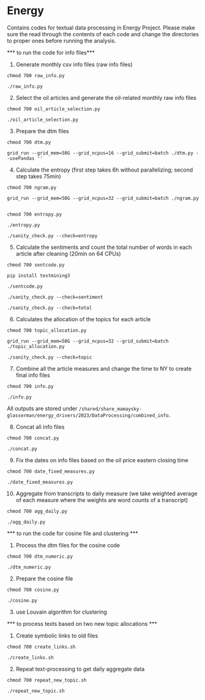 # Energy

Contains codes for textual data processing in Energy Project. Please make sure the read through the contents of each code and change the directories to proper ones before running the analysis.


*** to run the code for info files***

1. Generate monthly csv info files (raw info files)
```
chmod 700 raw_info.py

./raw_info.py

```
2. Select the oil articles and generate the oil-related monthly raw info files
```
chmod 700 oil_article_selection.py

./oil_article_selection.py

```
3. Prepare the dtm files
```
chmod 700 dtm.py

grid_run --grid_mem=50G --grid_ncpus=16 --grid_submit=batch ./dtm.py --usePandas '' 

```
4.  Calculate the entropy (first step takes 6h without parallelizing; second step takes 75min)
```
chmod 700 ngram.py

grid_run --grid_mem=50G --grid_ncpus=32 --grid_submit=batch ./ngram.py


chmod 700 entropy.py

./entropy.py

./sanity_check.py --check=entropy

```
5.  Calculate the sentiments and count the total number of words in each article after cleaning (20min on 64 CPUs)
```
chmod 700 sentcode.py

pip install textmining3

./sentcode.py

./sanity_check.py --check=sentiment

./sanity_check.py --check=total

```
6.  Calculates the allocation of the topics for each article
```
chmod 700 topic_allocation.py

grid_run --grid_mem=50G --grid_ncpus=32 --grid_submit=batch ./topic_allocation.py

./sanity_check.py --check=topic

```
7. Combine all the article measures and change the time to NY to create final info files
```
chmod 700 info.py

./info.py

```
All outputs are stored under `/shared/share_mamaysky-glasserman/energy_drivers/2023/DataProcessing/combined_info`.

8. Concat all info files
```
chmod 700 concat.py

./concat.py

```
9. Fix the dates on info files based on the oil price eastern closing time 

```
chmod 700 date_fixed_measures.py

./date_fixed_measures.py
```
10. Aggregate from transcripts to daily measure (we take weighted average of each measure where the weights are word counts of a transcript)

```
chmod 700 agg_daily.py

./agg_daily.py
```

*** to run the code for cosine file and clustering ***

1. Process the dtm files for the cosine code 
```
chmod 700 dtm_numeric.py

./dtm_numeric.py

```
2. Prepare the cosine file
```
chmod 700 cosine.py

./cosine.py
```
3. use Louvain algorithm for clustering

*** to process texts based on two new topic allocations ***

1. Create symbolic links to old files
```
chmod 700 create_links.sh

./create_links.sh

```
2. Repeat text-processing to get daily aggregate data
```
chmod 700 repeat_new_topic.sh

./repeat_new_topic.sh

```
